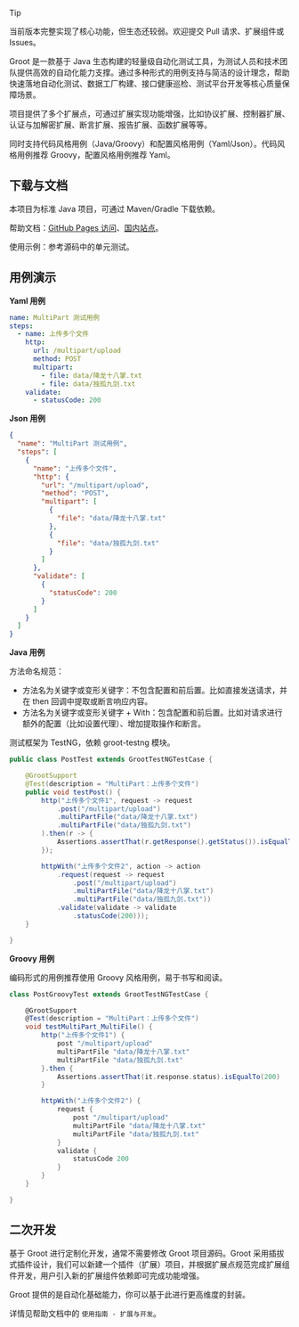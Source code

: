 
> [!TIP]
> 当前版本完整实现了核心功能，但生态还较弱。欢迎提交 Pull 请求、扩展组件或 Issues。

Groot 是一款基于 Java 生态构建的轻量级自动化测试工具，为测试人员和技术团队提供高效的自动化能力支撑。通过多种形式的用例支持与简洁的设计理念，帮助快速落地自动化测试、数据工厂构建、接口健康巡检、测试平台开发等核心质量保障场景。

项目提供了多个扩展点，可通过扩展实现功能增强，比如协议扩展、控制器扩展、认证与加解密扩展、断言扩展、报告扩展、函数扩展等等。

同时支持代码风格用例（Java/Groovy）和配置风格用例（Yaml/Json）。代码风格用例推荐 Groovy，配置风格用例推荐 Yaml。

## 下载与文档

本项目为标准 Java 项目，可通过 Maven/Gradle 下载依赖。

帮助文档：[GitHub Pages 访问](https://ly1012.github.io/groot-docs)、[国内站点](https://liyunx.com/groot-docs)。

使用示例：参考源码中的单元测试。

## 用例演示

**Yaml 用例**

```yaml
name: MultiPart 测试用例
steps:
  - name: 上传多个文件
    http:
      url: /multipart/upload
      method: POST
      multipart:
        - file: data/降龙十八掌.txt
        - file: data/独孤九剑.txt
    validate:
      - statusCode: 200
```

**Json 用例**

```json
{
  "name": "MultiPart 测试用例",
  "steps": [
    {
      "name": "上传多个文件",
      "http": {
        "url": "/multipart/upload",
        "method": "POST",
        "multipart": [
          {
            "file": "data/降龙十八掌.txt"
          },
          {
            "file": "data/独孤九剑.txt"
          }
        ]
      },
      "validate": [
        {
          "statusCode": 200
        }
      ]
    }
  ]
}
```

**Java 用例**

方法命名规范：

- 方法名为关键字或变形关键字：不包含配置和前后置。比如直接发送请求，并在 then 回调中提取或断言响应内容。
- 方法名为关键字或变形关键字 + With：包含配置和前后置。比如对请求进行额外的配置（比如设置代理）、增加提取操作和断言。

测试框架为 TestNG，依赖 groot-testng 模块。

```java
public class PostTest extends GrootTestNGTestCase {

    @GrootSupport
    @Test(description = "MultiPart：上传多个文件")
    public void testPost() {
        http("上传多个文件1", request -> request
            .post("/multipart/upload")
            .multiPartFile("data/降龙十八掌.txt")
            .multiPartFile("data/独孤九剑.txt")
        ).then(r -> {
            Assertions.assertThat(r.getResponse().getStatus()).isEqualTo(200);
        });

        httpWith("上传多个文件2", action -> action
            .request(request -> request
                .post("/multipart/upload")
                .multiPartFile("data/降龙十八掌.txt")
                .multiPartFile("data/独孤九剑.txt"))
            .validate(validate -> validate
                .statusCode(200)));
    }

}
```

**Groovy 用例**

编码形式的用例推荐使用 Groovy 风格用例，易于书写和阅读。

```groovy
class PostGroovyTest extends GrootTestNGTestCase {

    @GrootSupport
    @Test(description = "MultiPart：上传多个文件")
    void testMultiPart_MultiFile() {
        http("上传多个文件1") {
            post "/multipart/upload"
            multiPartFile "data/降龙十八掌.txt"
            multiPartFile "data/独孤九剑.txt"
        }.then {
            Assertions.assertThat(it.response.status).isEqualTo(200)
        }

        httpWith("上传多个文件2") {
            request {
                post "/multipart/upload"
                multiPartFile "data/降龙十八掌.txt"
                multiPartFile "data/独孤九剑.txt"
            }
            validate {
                statusCode 200
            }
        }
    }

}
```

## 二次开发

基于 Groot 进行定制化开发，通常不需要修改 Groot 项目源码。Groot 采用插拔式插件设计，我们可以新建一个插件（扩展）项目，并根据扩展点规范完成扩展组件开发，用户引入新的扩展组件依赖即可完成功能增强。

Groot 提供的是自动化基础能力，你可以基于此进行更高维度的封装。

详情见帮助文档中的 `使用指南 - 扩展与开发`。

